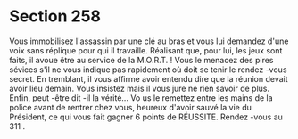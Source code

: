 # Section 258

Vous immobilisez l'assassin par une clé au bras et vous lui demandez d'une voix sans
réplique pour qui il travaille. Réalisant que, pour lui, les jeux sont faits, il avoue être au
service de la M.O.R.T. ! Vous le menacez des pires sévices s'il ne vous indique pas
rapidement où doit se tenir le rendez -vous secret. En tremblant, il vous affirme avoir
entendu dire que la réunion devait avoir lieu demain. Vous insistez mais il vous jure ne
rien savoir de plus. Enfin, peut -être dit -il la vérité... Vo us le remettez entre les mains de
la police avant de rentrer chez vous, heureux d'avoir sauvé la vie du Président, ce qui
vous fait gagner 6 points de RÉUSSITE. Rendez -vous au  311 .